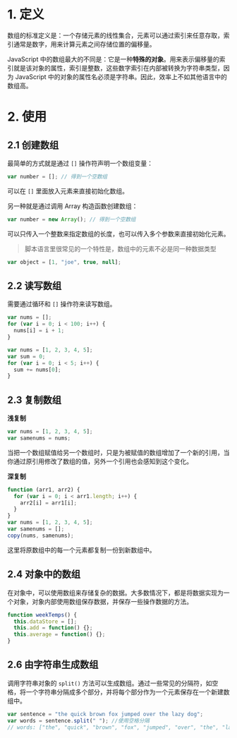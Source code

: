 # 1. 定义
数组的标准定义是：一个存储元素的线性集合，元素可以通过索引来任意存取，索引通常是数字，用来计算元素之间存储位置的偏移量。

JavaScript 中的数组最大的不同是：它是一种**特殊的对象**。用来表示偏移量的索引就是该对象的属性，索引是整数，这些数字索引在内部被转换为字符串类型，因为 JavaScript 中的对象的属性名必须是字符串。因此，效率上不如其他语言中的数组高。

# 2. 使用

## 2.1 创建数组
最简单的方式就是通过 `[]` 操作符声明一个数组变量：
```javascript
var number = []; // 得到一个空数组
```
可以在 `[]` 里面放入元素来直接初始化数组。

另一种就是通过调用 Array 构造函数创建数组：
```javascript
var number = new Array(); // 得到一个空数组
```
可以只传入一个整数来指定数组的长度，也可以传入多个参数来直接初始化元素。

>脚本语言里很常见的一个特性是，数组中的元素不必是同一种数据类型

```javascript
var object = [1, "joe", true, null];
```

## 2.2 读写数组
需要通过循环和 `[]` 操作符来读写数组。

```javascript
var nums = [];
for (var i = 0; i < 100; i++) {
  nums[i] = i + 1;
}

var nums = [1, 2, 3, 4, 5];
var sum = 0;
for (var i = 0; i < 5; i++) {
  sum += nums[0];
}
```

## 2.3 复制数组
**浅复制**
```javascript
var nums = [1, 2, 3, 4, 5];
var samenums = nums;
```
当把一个数组赋值给另一个数组时，只是为被赋值的数组增加了一个新的引用，当你通过原引用修改了数组的值，另外一个引用也会感知到这个变化。

**深复制**
```javascript
function (arr1, arr2) {
  for (var i = 0; i < arr1.length; i++) {
    arr2[i] = arr1[i];
  }
}
var nums = [1, 2, 3, 4, 5];
var samenums = [];
copy(nums, samenums);
```
这里将原数组中的每一个元素都复制一份到新数组中。

## 2.4 对象中的数组
在对象中，可以使用数组来存储复杂的数据。大多数情况下，都是将数据实现为一个对象，对象内部使用数组保存数据，并保存一些操作数据的方法。

```javascript
function weekTemps() {
  this.dataStore = [];
  this.add = function() {};
  this.average = function() {};
}
```

## 2.6 由字符串生成数组
调用字符串对象的 `split()` 方法可以生成数组。通过一些常见的分隔符，如空格，将一个字符串分隔成多个部分，并将每个部分作为一个元素保存在一个新建数组中。

```javascript
var sentence = "the quick brown fox jumped over the lazy dog";
var words = sentence.split(" "); //使用空格分隔
// words: ["the", "quick", "brown", "fox", "jumped", "over", "the", "lazy", "dog"]
```